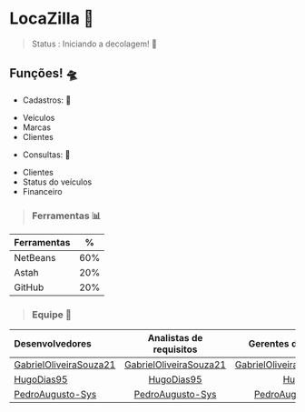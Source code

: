 # LocaZilla 🚗

> Status : Iniciando a decolagem! 🚀

## Funções! 🛸

+ Cadastros: 📂
- Veículos 
- Marcas
- Clientes

+ Consultas: 📝
- Clientes
- Status do veículos
- Financeiro




> ### Ferramentas 📊

Ferramentas | %
------------ | ------
NetBeans | 60%
Astah | 20%
GitHub | 20%


> ### Equipe 🌌

Desenvolvedores | Analistas de requisitos | Gerentes de projeto
:--------- | :------: | -------:
[GabrielOliveiraSouza21](https://github.com/GabrielOliveiraSouza21)  | [GabrielOliveiraSouza21](https://github.com/GabrielOliveiraSouza21) | [GabrielOliveiraSouza21](https://github.com/GabrielOliveiraSouza21) 
[HugoDias95](https://github.com/HugoDias95) | [HugoDias95](https://github.com/HugoDias95) | [HugoDias95](https://github.com/HugoDias95) 
[PedroAugusto-Sys](https://github.com/PedroAugusto-Sys) | [PedroAugusto-Sys](https://github.com/PedroAugusto-Sys) | [PedroAugusto-Sys](https://github.com/PedroAugusto-Sys) 


